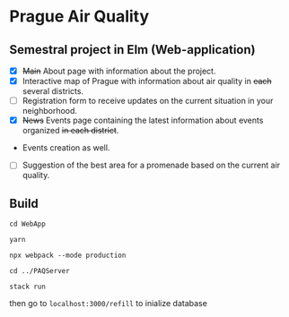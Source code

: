 # Prague Air Quality
## Semestral project in Elm (Web-application)

- [x] ~~Main~~ About page with information about the project.
- [x] Interactive map of Prague with information about air quality in ~~each~~ several districts.
- [ ] Registration form to receive updates on the current situation in your neighborhood.
- [x] ~~News~~ Events page containing the latest information about events organized ~~in each district~~.
- Events creation as well.
- [ ] Suggestion of the best area for a promenade based on the current air quality.

## Build

`cd WebApp`

`yarn`

`npx webpack --mode production`

`cd ../PAQServer`

`stack run`

then go to `localhost:3000/refill` to inialize database
